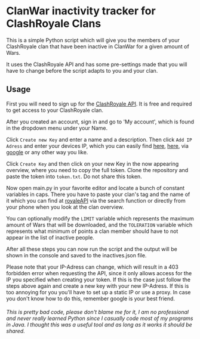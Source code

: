 # ClanWar inactivity tracker for ClashRoyale Clans

This is a simple Python script which will give you the members of your ClashRoyale clan that have been inactive in ClanWar for a given amount of Wars.

It uses the ClashRoyale API and has some pre-settings made that you will have to change before the script adapts to you and your clan.

## Usage

First you will need to sign up for the [ClashRoyale API](https://developer.clashroyale.com/#/register). It is free and required to get access to your ClashRoyale clan.

After you created an account, sign in and go to 'My account', which is found in the dropdown menu under your Name.


Click `Create new Key` and enter a name and a description. Then click `Add IP Adress` and enter your devices IP, which you can easily find [here](https://whatismyipaddress.com), [here](https://www.whatismyip.com), via [google](https://www.google.com/search?q=what+is+my+ip) or any other way you like.

Click `Create Key` and then click on your new Key in the now appearing overview, where you need to copy the full token. 
Clone the repository and paste the token into `token.txt`. Do not share this token.

Now open main.py in your favorite editor and locate a bunch of constant variables in caps. 
There you have to paste your clan's tag and the name of it which you can find at [royaleAPI](https://royaleapi.com/clans) via the search function or directly from your phone when you look at the clan overview.

You can optionally modify the `LIMIT` variable which represents the maximum amount of Wars that will be downloaded, and the `TOLERATION` variable which represents what minimum of points a clan member should have to not appear in the list of inactive people.

After all these steps you can now run the script and the output will be shown in the console and saved to the inactives.json file. 

Please note that your IP-Adress can change, which will result in a 403 forbidden error when requesting the API, since it only allows access for the IP you specified when creating your token. If this is the case just follow the steps above again and create a new key with your new IP-Adress. If this is too annoying for you you'll have to set up a static IP or use a proxy. In case you don't know how to do this, remember google is your best friend.


###### This is pretty bad code, please don't blame me for it, I am no professional and never really learned Python since I casually code most of my programs in Java. I thought this was a useful tool and as long as it works it should be shared. 

